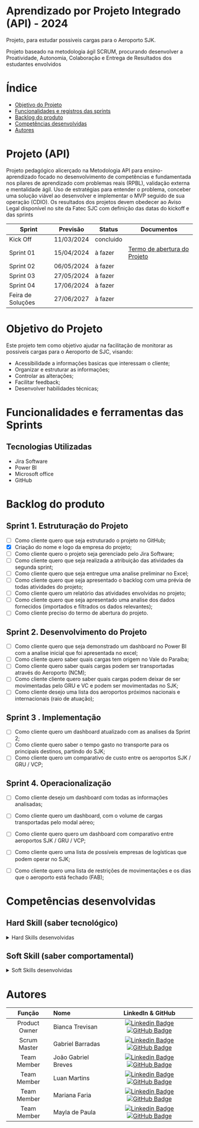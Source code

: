 # Aprendizado por Projeto Integrado (API) - 2024

Projeto, para estudar possiveis cargas para o Aeroporto SJK.

Projeto baseado na metodologia ágil SCRUM, procurando desenvolver a Proatividade, Autonomia, Colaboração e Entrega de Resultados dos estudantes envolvidos

# Índice
* [Objetivo do Projeto](#objetivo-do-projeto)
* [Funcionalidades e registros das sprints](#funcionalidades-e-registros--das-sprints)
* [Backlog do produto](#Backlog-do-produto)
* [Competências desenvolvidas](#competências-desenvolvidas)
* [Autores](#autores)

# Projeto (API) 
Projeto pedagógico alicerçado na Metodologia API para ensino-aprendizado focado no desenvolvimento de competências e fundamentada nos pilares de aprendizado com problemas reais (RPBL), validação externa e mentalidade ágil. 
Uso de estratégias para entender o problema, conceber uma solução viável ao desenvolver e implementar o MVP seguido de sua operação (CDIO). 
Os resultados dos projetos devem obedecer ao Aviso Legal disponível no site da Fatec SJC com definição das datas do kickoff e das sprints

Sprint | Previsão | Status| Documentos |
|------|--------|------|--------|
|Kick Off | 11/03/2024 | concluido |
|Sprint 01 | 15/04/2024| à fazer |  [Termo de abertura do Projeto](https://fatecspgov-my.sharepoint.com/:w:/g/personal/gabriel_barradas_fatec_sp_gov_br/EX2xgY3noXNKkfiPv4RSVHkBp4s4gS53V7fA4YGwKA5FsA?e=CcAaBd) |
|Sprint 02|  06/05/2024| à fazer |
|Sprint 03| 27/05/2024 | à fazer |
|Sprint 04| 17/06/2024 | à fazer |
|Feira de Soluções|27/06/2027 | à fazer |



# Objetivo do Projeto
Este projeto tem como objetivo ajudar na facilitação de monitorar as possiveis cargas para o Aeroporto de SJC, visando:
* Acessibilidade a informações basicas que interessam o cliente;
* Organizar e estruturar as informações;
* Controlar as alterações;
* Facilitar feedback;
* Desenvolver habilidades técnicas;

# Funcionalidades e ferramentas das Sprints


## Tecnologias Utilizadas

* Jira Software
* Power BI
* Microsoft office
* GitHub



# Backlog do produto

## Sprint 1. Estruturação do Projeto
- [ ] Como cliente quero que seja estruturado o projeto no GitHub;
- [X] Criação do nome e logo da empresa do projeto;
- [ ] Como cliente quero o projeto seja gerenciado pelo Jira Software;
- [ ] Como cliente quero que seja realizada a atribuição das atividades da segunda sprint;
- [ ] Como cliente quero que seja entregue uma analise preliminar no Excel;
- [ ] Como cliente quero que seja apresentado o backlog com uma prévia de todas atividades do projeto;
- [ ] Como cliente quero um relatório das atividades envolvidas no projeto;
- [ ] Como cliente quero que seja apresentado uma analise dos dados fornecidos (importados e filtrados os dados relevantes);
- [ ] Como cliente preciso do termo de abertura do projeto.

## Sprint 2. Desenvolvimento do Projeto
- [ ] Como cliente quero que seja demonstrado um dashboard no Power BI com a analise inicial que foi apresentada no excel;
- [ ] Como cliente quero saber quais cargas tem origem no Vale do Paraíba;
- [ ] Como cliente quero saber quais cargas podem ser transportadas através do Aeroporto (NCM);
- [ ] Como cliente cliente quero saber quais cargas podem deixar de ser movimentadas pelo GRU e VC e podem ser movimentadas no SJK;
- [ ] Como cliente desejo uma lista dos aeroportos próximos nacionais e internacionais (raio de atuação);
      
## Sprint 3 . Implementação
- [ ] Como cliente quero um dashboard atualizado com as analises da Sprint 2;
- [ ] Como cliente quero saber o tempo gasto no transporte para os principais destinos, partindo do SJK;
- [ ] Como cliente quero um comparativo de custo entre os aeroportos SJK / GRU / VCP;
      
## Sprint 4. Operacionalização
- [ ] Como cliente desejo um dashboard com todas as informações analisadas;
- [ ] Como cliente quero um dashboard, com o volume de cargas transportadas pelo modal aéreo;
- [ ] Como cliente quero quero um dashboard com comparativo entre aeroportos SJK / GRU / VCP;
- [ ] Como cliente quero uma lista de possíveis empresas de logísticas que podem operar no SJK;
- [ ] Como cliente quero uma lista de restrições de movimentações  e os dias que o aeroporto está fechado (FAB);


# Competências desenvolvidas

## Hard Skill (saber tecnológico)
<details>
<summary>Hard Skills desenvolvidas</summary>
  
| Tecnologia/Metodologia | Classificação |
| ---------------------- | ------------- |
| GitHub | ★ ★ ★ ★ ★ ★ ★ ☆ ☆ ☆ |
| Gestão de Projetos | ★ ★ ★ ★ ★ ★ ☆ ☆ ☆ ☆ |
| Scrum Master | ★ ★ ★ ★ ★ ★ ★ ☆ ☆ ☆ |
| Prodct Owner | ★ ★ ★ ★ ★ ★ ★ ☆ ☆ ☆ |
| Markdown | ★ ★ ★ ★ ★ ★ ★ ☆ ☆ ☆ |
| Git Projects | ★ ★ ★ ★ ★ ★ ★ ☆ ☆ ☆ |
 
</details>

## Soft Skill (saber comportamental)
<details>
<summary>Soft Skills desenvolvidas</summary>

| Habilidades | Classificação |
| ---------------------- | ------------- |
| Colaboração | ★ ★ ★ ★ ★ ★ ★ ★ ★ ★ |
| Proatividade| ★ ★ ★ ★ ★ ★ ★ ☆ ☆ ☆ |
| Pensamento Crítico | ★ ★ ★ ★ ★ ★ ★ ☆ ☆ ☆ |
| Gerenciamento de Tempo | ★ ★ ★ ★ ★ ★ ★ ☆ ☆ ☆ |
| Adaptabilidade | ★ ★ ★ ★ ★ ★ ★ ☆ ☆ ☆ |
| Resiliência | ★ ★ ★ ★ ★ ★ ★ ☆ ☆ ☆ |

</details>

# Autores
|    Função     | Nome                                  |                                                                                                                                                      LinkedIn & GitHub                                                                                                                                                      |
| :-----------: | :------------------------------------ | :-------------------------------------------------------------------------------------------------------------------------------------------------------------------------------------------------------------------------------------------------------------------------------------------------------------------------: |
| Product Owner |   Bianca Trevisan         |     [![Linkedin Badge](https://img.shields.io/badge/Linkedin-blue?style=flat-square&logo=Linkedin&logoColor=white)](https://www.linkedin.com/in/joaomarcosoliveiraa) [![GitHub Badge](https://img.shields.io/badge/GitHub-111217?style=flat-square&logo=github&logoColor=white)](https://github.com/JoaoM-py)              |
| Scrum Master  | Gabriel Barradas |      [![Linkedin Badge](https://img.shields.io/badge/Linkedin-blue?style=flat-square&logo=Linkedin&logoColor=white)](https://www.linkedin.com/in/mariagabrielareis/) [![GitHub Badge](https://img.shields.io/badge/GitHub-111217?style=flat-square&logo=github&logoColor=white)](https://github.com/MariaGabrielaReis)     |
| Team Member   | João Gabriel Breves              |         [![Linkedin Badge](https://img.shields.io/badge/Linkedin-blue?style=flat-square&logo=Linkedin&logoColor=white)](https://www.linkedin.com/in/antonio-nepomuceno-04943720a/) [![GitHub Badge](https://img.shields.io/badge/GitHub-111217?style=flat-square&logo=github&logoColor=white)](https://github.com/Nepoun)        |
|  Team Member  | Luan Martins                 |         [![Linkedin Badge](https://img.shields.io/badge/Linkedin-blue?style=flat-square&logo=Linkedin&logoColor=white)](https://www.linkedin.com/in/caio-vitor-c1/) [![GitHub Badge](https://img.shields.io/badge/GitHub-111217?style=flat-square&logo=github&logoColor=white)](https://github.com/CaioVitorDias1)        |
|  Team Member  | Mariana Faria                 |   [![Linkedin Badge](https://img.shields.io/badge/Linkedin-blue?style=flat-square&logo=Linkedin&logoColor=white)](https://www.linkedin.com/in/gabriel-camargo-915452196/) [![GitHub Badge](https://img.shields.io/badge/GitHub-111217?style=flat-square&logo=github&logoColor=white)](https://github.com/GabrielCamargoL)   |
|  Team Member  | Mayla de Paula    |           [![Linkedin Badge](https://img.shields.io/badge/Linkedin-blue?style=flat-square&logo=Linkedin&logoColor=white)](https://www.linkedin.com/in/gioliveirass) [![GitHub Badge](https://img.shields.io/badge/GitHub-111217?style=flat-square&logo=github&logoColor=white)](https://github.com/gioliveirass)          |
